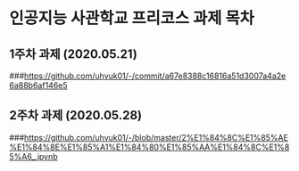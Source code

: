 # 인공지능 사관학교 프리코스 과제 목차

## 1주차 과제 (2020.05.21)
###https://github.com/uhvuk01/-/commit/a67e8388c16816a51d3007a4a2e6a88b6af146e5

## 2주차 과제 (2020.05.28)
###https://github.com/uhvuk01/-/blob/master/2%E1%84%8C%E1%85%AE%E1%84%8E%E1%85%A1%E1%84%80%E1%85%AA%E1%84%8C%E1%85%A6_.ipynb
